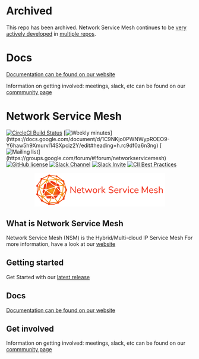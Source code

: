 # Archived

This repo has been archived.  Network Service Mesh continues to be [very actively developed](https://networkservicemesh.devstats.cncf.io/d/2/commits-repository-groups?orgId=1&var-period=w&var-repogroups=All&from=now-1y&to=now)
in [multiple repos](https://networkservicemesh.io/community#developer-resources).

# Docs

[Documentation can be found on our website](https://networkservicemesh.io/docs/concepts/enterprise_users/)

Information on getting involved: meetings, slack, etc can be found on our [commmunity page](https://networkservicemesh.io/community)

# Network Service Mesh

[![CircleCI Build Status](https://circleci.com/gh/networkservicemesh/networkservicemesh/tree/master.svg?style=svg)](https://circleci.com/gh/networkservicemesh/networkservicemesh/tree/master)
[![Weekly minutes](https://img.shields.io/badge/Weekly%20Meeting%20Minutes-Tue%208am%20PT-blue.svg?style=plastic")](https://docs.google.com/document/d/1C9NKjo0PWNWypROEO9-Y6haw5h9Xmurvl14SXpciz2Y/edit#heading=h.rc9df0a6n3ng)
[![Mailing list](https://img.shields.io/badge/Mailing%20List-networkservicemesh-blue.svg?style=plastic")](https://groups.google.com/forum/#!forum/networkservicemesh)
[![GitHub license](https://img.shields.io/badge/license-Apache%20license%202.0-blue.svg)](https://github.com/networkservicemesh/networkservicemesh/blob/master/LICENSE)
[![Slack Channel](https://img.shields.io/badge/Slack:-%23nsm%20on%20CNCF%20Slack-blue.svg?style=plastic&logo=slack)](https://cloud-native.slack.com/messages/CHQNNUPN1/files/FHU5KB3PW/#nsm)
[![Slack Invite](https://img.shields.io/badge/Slack-CNCF%20Slack%20Invite-blue.svg?style=plastic&logo=slack)](https://slack.cncf.io/)
[![CII Best Practices](https://bestpractices.coreinfrastructure.org/projects/2725/badge)](https://bestpractices.coreinfrastructure.org/projects/2725)

<p align="center">
  <a href="https://www.networkservicemesh.io/"><img src="https://github.com/cncf/artwork/blob/master/projects/networkservicemesh/horizontal/color/networkservicemesh-horizontal-color.png?raw=true" width="70%" height="70%"></a>
</p>

## What is Network Service Mesh

Network Service Mesh (NSM) is the Hybrid/Multi-cloud IP Service Mesh
For more information, have a look at our [website](https://networkservicemesh.io/)

## Getting started

Get Started with our [latest release](https://networkservicemesh.io/docs/releases/v1.0.0/)

## Docs

[Documentation can be found on our website](https://networkservicemesh.io/docs/concepts/enterprise_users/)

## Get involved

Information on getting involved: meetings, slack, etc can be found on our [commmunity page](https://networkservicemesh.io/community)
